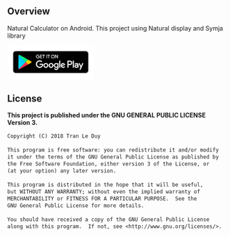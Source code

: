 ## Overview

Natural Calculator on Android. This project using Natural display and Symja library

<a href="https://play.google.com/store/apps/details?id=com.nstudio.calc.casio">
    <img src="art/google-play-store/en_badge_web_generic.png" alt="Google Play" width="200">
<a/>

## License

**This project is published under the GNU GENERAL PUBLIC LICENSE Version 3.**

    Copyright (C) 2018 Tran Le Duy

    This program is free software: you can redistribute it and/or modify
    it under the terms of the GNU General Public License as published by
    the Free Software Foundation, either version 3 of the License, or
    (at your option) any later version.

    This program is distributed in the hope that it will be useful,
    but WITHOUT ANY WARRANTY; without even the implied warranty of
    MERCHANTABILITY or FITNESS FOR A PARTICULAR PURPOSE.  See the
    GNU General Public License for more details.

    You should have received a copy of the GNU General Public License
    along with this program.  If not, see <http://www.gnu.org/licenses/>.